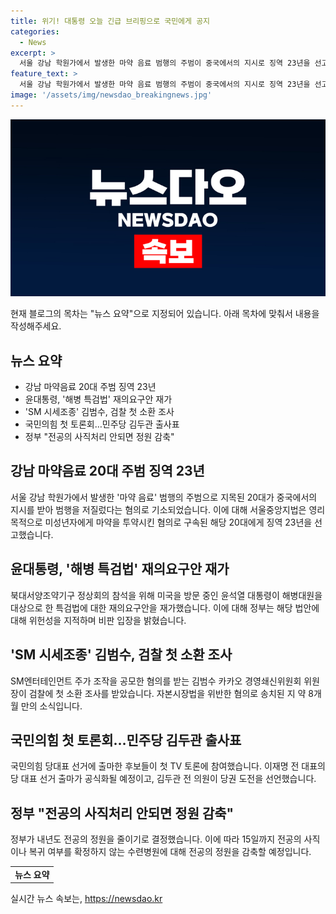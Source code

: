 ```yaml
---
title: 위기! 대통령 오늘 긴급 브리핑으로 국민에게 공지
categories:
  - News
excerpt: >
  서울 강남 학원가에서 발생한 마약 음료 범행의 주범이 중국에서의 지시로 징역 23년을 선고받았습니다. 윤석열 대통령이 미국 방문 중에 해병대원 특검법에 대한 재의요구안을 제기했고, SM엔터테인먼트의 김범수 경영쇄신위원회 위원장이 검찰에 출석하는 등 화제의 사건들이 이어지고 있습니다. 국민의힘 당대표 선거 후보들의 첫 TV 토론과 전공의 사직처리에 대한 정부의 대응 등이 주목받고 있습니다.
feature_text: >
  서울 강남 학원가에서 발생한 마약 음료 범행의 주범이 중국에서의 지시로 징역 23년을 선고받았습니다. 윤석열 대통령이 미국 방문 중에 해병대원 특검법에 대한 재의요구안을 제기했고, SM엔터테인먼트의 김범수 경영쇄신위원회 위원장이 검찰에 출석하는 등 화제의 사건들이 이어지고 있습니다. 국민의힘 당대표 선거 후보들의 첫 TV 토론과 전공의 사직처리에 대한 정부의 대응 등이 주목받고 있습니다.
image: '/assets/img/newsdao_breakingnews.jpg'
---
```


<p><img src="/assets/img/newsdao_breakingnews.jpg" alt="ontimetimes 속보" /></p>

<p data-ke-size="size16">현재 블로그의 목차는 "뉴스 요약"으로 지정되어 있습니다. 아래 목차에 맞춰서 내용을 작성해주세요.</p>

<h2 data-ke-size="size26">뉴스 요약</h2>

<ul>
    <li>강남 마약음료 20대 주범 징역 23년</li>
    <li>윤대통령, '해병 특검법' 재의요구안 재가</li>
    <li>'SM 시세조종' 김범수, 검찰 첫 소환 조사</li>
    <li>국민의힘 첫 토론회…민주당 김두관 출사표</li>
    <li>정부 "전공의 사직처리 안되면 정원 감축"</li>
</ul>

<h2 data-ke-size="size26">강남 마약음료 20대 주범 징역 23년</h2>

<p data-ke-size="size16">서울 강남 학원가에서 발생한 '마약 음료' 범행의 주범으로 지목된 20대가 중국에서의 지시를 받아 범행을 저질렀다는 혐의로 기소되었습니다. 이에 대해 서울중앙지법은 영리목적으로 미성년자에게 마약을 투약시킨 혐의로 구속된 해당 20대에게 징역 23년을 선고했습니다.</p>

<h2 data-ke-size="size26">윤대통령, '해병 특검법' 재의요구안 재가</h2>

<p data-ke-size="size16">북대서양조약기구 정상회의 참석을 위해 미국을 방문 중인 윤석열 대통령이 해병대원을 대상으로 한 특검법에 대한 재의요구안을 재가했습니다. 이에 대해 정부는 해당 법안에 대해 위헌성을 지적하며 비판 입장을 밝혔습니다.</p>

<h2 data-ke-size="size26"> 'SM 시세조종' 김범수, 검찰 첫 소환 조사</h2>

<p data-ke-size="size16">SM엔터테인먼트 주가 조작을 공모한 혐의를 받는 김범수 카카오 경영쇄신위원회 위원장이 검찰에 첫 소환 조사를 받았습니다. 자본시장법을 위반한 혐의로 송치된 지 약 8개월 만의 소식입니다.</p>

<h2 data-ke-size="size26">국민의힘 첫 토론회…민주당 김두관 출사표</h2>

<p data-ke-size="size16">국민의힘 당대표 선거에 출마한 후보들이 첫 TV 토론에 참여했습니다. 이재명 전 대표의 당 대표 선거 출마가 공식화될 예정이고, 김두관 전 의원이 당권 도전을 선언했습니다.</p>

<h2 data-ke-size="size26">정부 "전공의 사직처리 안되면 정원 감축"</h2>

<p data-ke-size="size16">정부가 내년도 전공의 정원을 줄이기로 결정했습니다. 이에 따라 15일까지 전공의 사직이나 복귀 여부를 확정하지 않는 수련병원에 대해 전공의 정원을 감축할 예정입니다.</p>

<table>
  <tr>
    <td style="text-align: center; height: 17px;"><b>뉴스 요약</b></td>
  </tr>
</table>
실시간 뉴스 속보는, <a href="https://newsdao.kr" rel="dofollow">https://newsdao.kr</a>


